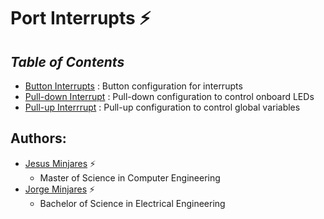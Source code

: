 # **Port Interrupts :zap:**

## ***Table of Contents***
* [Button Interrupts](https://github.com/jminjares4/MSP432-Example-Codes/tree/main/Port%20Interrupts/Button%20Interrupts) : Button configuration for interrupts
* [Pull-down Interrupt](https://github.com/jminjares4/MSP432-Example-Codes/tree/main/Port%20Interrupts/Pull-down%20Interrupt) : Pull-down configuration to control onboard LEDs 
* [Pull-up Interrrupt](https://github.com/jminjares4/MSP432-Example-Codes/tree/main/Port%20Interrupts/Pull-up%20Interrupt) : Pull-up configuration to control global variables

## **Authors:**
  - [Jesus Minjares](https://github.com/jminjares4) :zap:
    - Master of Science in Computer Engineering
  - [Jorge Minjares](https://github.com/JorgeMinjares) :zap:
    - Bachelor of Science in Electrical Engineering